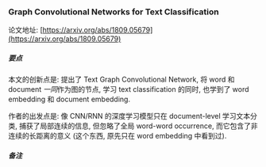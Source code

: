 ### Graph Convolutional Networks for Text Classification

论文地址: [https://arxiv.org/abs/1809.05679](https://arxiv.org/abs/1809.05679)

##### 要点

本文的创新点是: 提出了 Text Graph Convolutional Network, 将 word 和 document *一同*作为图的节点, 学习 text classification 的同时, 也学到了 word embedding 和 document embedding.

作者的出发点是: 像 CNN/RNN 的深度学习模型只在 document-level 学习文本分类, 捕获了局部连续的信息, 但忽略了全局 word-word occurrence, 而它包含了非连续的长距离的意义 (这个东西, 原先只在 word embedding 中看到过).

##### 备注


